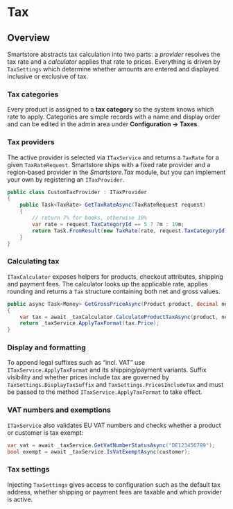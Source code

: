 # Tax

## Overview

Smartstore abstracts tax calculation into two parts: a _provider_ resolves the tax rate and a _calculator_ applies that rate to prices. Everything is driven by `TaxSettings` which determine whether amounts are entered and displayed inclusive or exclusive of tax.

### Tax categories

Every product is assigned to a **tax category** so the system knows which rate to apply. Categories are simple records with a name and display order and can be edited in the admin area under **Configuration → Taxes**.

### Tax providers

The active provider is selected via `ITaxService` and returns a `TaxRate` for a given `TaxRateRequest`. Smartstore ships with a fixed rate provider and a region‑based provider in the _Smartstore.Tax_ module, but you can implement your own by registering an `ITaxProvider`.

```csharp
public class CustomTaxProvider : ITaxProvider
{
    public Task<TaxRate> GetTaxRateAsync(TaxRateRequest request)
    {
        // return 7% for books, otherwise 19%
        var rate = request.TaxCategoryId == 5 ? 7m : 19m;
        return Task.FromResult(new TaxRate(rate, request.TaxCategoryId));
    }
}
```

### Calculating tax

`ITaxCalculator` exposes helpers for products, checkout attributes, shipping and payment fees. The calculator looks up the applicable rate, applies rounding and returns a `Tax` structure containing both net and gross values.

```csharp
public async Task<Money> GetGrossPriceAsync(Product product, decimal netPrice)
{
    var tax = await _taxCalculator.CalculateProductTaxAsync(product, netPrice, inclusive: true);
    return _taxService.ApplyTaxFormat(tax.Price);
}
```

### Display and formatting

To append legal suffixes such as “incl. VAT” use `ITaxService.ApplyTaxFormat` and its shipping/payment variants. Suffix visibility and whether prices include tax are governed by `TaxSettings.DisplayTaxSuffix` and `TaxSettings.PricesIncludeTax` and must be passed to the method `ITaxService.ApplyTaxFormat` to take effect.

### VAT numbers and exemptions

`ITaxService` also validates EU VAT numbers and checks whether a product or customer is tax exempt:

```csharp
var vat = await _taxService.GetVatNumberStatusAsync("DE123456789");
bool exempt = await _taxService.IsVatExemptAsync(customer);
```

### Tax settings

Injecting `TaxSettings` gives access to configuration such as the default tax address, whether shipping or payment fees are taxable and which provider is active.
